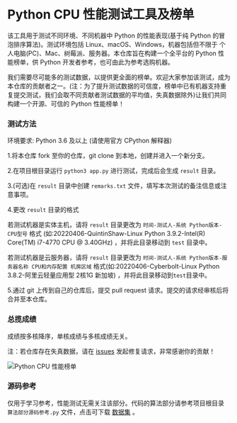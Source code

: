 # Python CPU 性能测试工具及榜单

该工具用于测试不同环境、不同机器中 Python 的性能表现(基于纯 Python 的冒泡排序算法)。测试环境包括 Linux、macOS、Windows，机器包括但不限于 个人电脑(PC)、Mac、树莓派、服务器。本仓库旨在构建一个全平台的 Python 性能榜单，供 Python 开发者参考，也可由此为参考选购机器。

我们需要尽可能多的测试数据，以提供更全面的榜单。欢迎大家参加该测试，成为本仓库的贡献者之一。(注：为了提升测试数据的可信度，榜单中已有机器支持重复提交测试，我们会取不同贡献者测试数据的平均值，失真数据除外)让我们共同构建一个开源、可信的 Python 性能榜单！

### 测试方法

环境要求: Python 3.6 及以上 (请使用官方 CPython 解释器)

1.将本仓库 fork 至你的仓库，git clone 到本地，创建并进入一个新分支。

2.在项目根目录运行 `python3 app.py` 进行测试，完成后会生成 `result` 目录。

3.(可选)在 `result` 目录中创建 `remarks.txt` 文件，填写本次测试的备注信息或注意事项。

4.更改 `result` 目录的格式

若测试机器是实体主机，请将 `result` 目录更改为 `时间-测试人-系统 Python版本-CPU型号` 格式 (如:20220406-QuintinShaw-Linux Python 3.9.2-Intel(R) Core(TM) i7-4770 CPU @ 3.40GHz) ，并将此目录移动到 `test` 目录中。

若测试机器是云服务器，请将 `result` 目录更改为 `时间-测试人-系统 Python版本-服务器名称 CPU和内存配置 机房区域` 格式(如:20220406-Cyberbolt-Linux Python 3.8.2-阿里云轻量应用型 2核1G 新加坡) ，并将此目录移动到`test`目录中。

5.通过 git 上传到自己的仓库后，提交 pull request 请求。提交的请求经审核后将合并至本仓库。

### 总揽成绩

成绩按多核降序，单核成绩与多核成绩无关。

注：若仓库存在失真数据，请在 [issues](https://github.com/Cyberbolt/py_cpu_test/issues) 发起修复请求，非常感谢你的贡献！

![Python CPU 性能榜单](https://www.cyberlight.xyz/static/picture-bed/py_cpu_test/data_0.0.11.png)

### 源码参考

仅用于学习参考，性能测试无需关注该部分。代码的算法部分请参考项目根目录 `算法部分源码参考.py` 文件，点击可下载 [数据集](https://www.cyberlight.xyz/static/picture-bed/py_cpu_test/data.txt) 。
